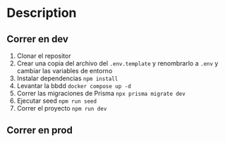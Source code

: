 # Description

## Correr en dev

1. Clonar el repositor
2. Crear una copia del archivo del ```.env.template``` y renombrarlo a ```.env``` y cambiar las variables de entorno
2. Instalar dependencias ```npm install```
3. Levantar la bbdd  ```docker compose up -d```
5. Correr las migraciones de Prisma ```npx prisma migrate dev```
6. Ejecutar seed ```npm run seed```
3. Correr el proyecto ```npm run dev```

## Correr en prod